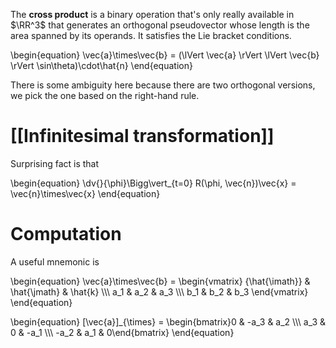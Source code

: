 The **cross product** is a binary operation that's only really available in $\RR^3$ that generates an orthogonal pseudovector whose length is the area spanned by its operands. It satisfies the Lie bracket conditions.

\begin{equation}
\vec{a}\times\vec{b} = (\lVert \vec{a} \rVert \lVert \vec{b} \rVert \sin\theta)\cdot\hat{n}
\end{equation}

There is some ambiguity here because there are two orthogonal versions, we pick the one based on the right-hand rule.

# [[Infinitesimal transformation]]

Surprising fact is that

\begin{equation}
\dv{}{\phi}\Bigg\vert_{t=0} R(\phi, \vec{n})\vec{x} = \vec{n}\times\vec{x}
\end{equation}

# Computation

A useful mnemonic is

\begin{equation}
\vec{a}\times\vec{b} = \begin{vmatrix} {\hat{\imath}} & \hat{\jmath} & \hat{k} \\\\\ a_1 & a_2 & a_3 \\\\\ b_1 & b_2 & b_3 \end{vmatrix}
\end{equation}

\begin{equation}
[\vec{a}]_{\times} = \begin{bmatrix}0 & -a_3 & a_2 \\\\\ a_3 & 0 & -a_1 \\\\\ -a_2 & a_1 & 0\end{bmatrix}
\end{equation}